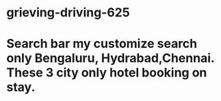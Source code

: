 # grieving-driving-625
# Search bar my customize search only Bengaluru, Hydrabad,Chennai. These 3 city only hotel booking on stay.
